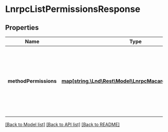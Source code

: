 # LnrpcListPermissionsResponse

## Properties
Name | Type | Description | Notes
------------ | ------------- | ------------- | -------------
**methodPermissions** | [**map[string,\Lnd\Rest\Model\LnrpcMacaroonPermissionList]**](LnrpcMacaroonPermissionList.md) | A map between all RPC method URIs and their required macaroon permissions to access them. | [optional] 

[[Back to Model list]](../README.md#documentation-for-models) [[Back to API list]](../README.md#documentation-for-api-endpoints) [[Back to README]](../README.md)


